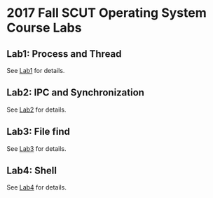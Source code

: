 # 2017 Fall SCUT Operating System Course Labs

## Lab1: Process and Thread

See [Lab1](./exp_1/README.md) for details.

## Lab2: IPC and Synchronization

See [Lab2](./exp_2/README.md) for details.

## Lab3: File find

See [Lab3](./exp_3/README.md) for details.

## Lab4: Shell

See [Lab4](./exp_4/README.md) for details.
